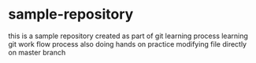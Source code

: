 # sample-repository
this is a sample repository created as part of git learning process
learning git work flow process
also doing hands on practice
modifying file directly on master branch
